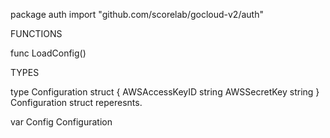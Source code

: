 package auth
    import "github.com/scorelab/gocloud-v2/auth"


FUNCTIONS

func LoadConfig()

TYPES

type Configuration struct {
    AWSAccessKeyID string
    AWSSecretKey   string
}
    Configuration struct reperesnts.

var Config Configuration


